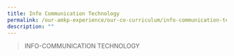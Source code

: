 ```yaml
---
title: Info Communication Technology
permalink: /our-amkp-experience/our-co-curriculum/info-communication-technology
description: ""
---
```




>INFO-COMMUNICATION TECHNOLOGY